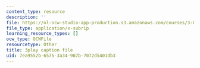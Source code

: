 ```yaml
---
content_type: resource
description: ''
file: https://ol-ocw-studio-app-production.s3.amazonaws.com/courses/3-091-introduction-to-solid-state-chemistry-fall-2018/7ea9552b65753a34907b7072d5401db3_vGvnfTk5BFk.srt
file_type: application/x-subrip
learning_resource_types: []
ocw_type: OCWFile
resourcetype: Other
title: 3play caption file
uid: 7ea9552b-6575-3a34-907b-7072d5401db3
---
```

